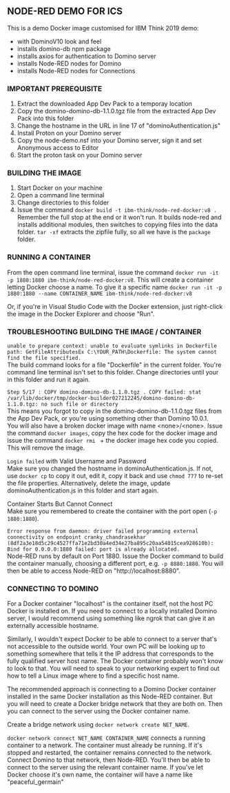 ## NODE-RED DEMO FOR ICS

This is a demo Docker image customised for IBM Think 2019 demo:
- with DominoV10 look and feel
- installs domino-db npm package
- installs axios for authentication to Domino server
- installs Node-RED nodes for Domino
- installs Node-RED nodes for Connections

### IMPORTANT PREREQUISITE
1. Extract the downloaded App Dev Pack to a temporay location
2. Copy the domino-domino-db-1.1.0.tgz file from the extracted App Dev Pack into this folder
3. Change the hostname in the URL in line 17 of "dominoAuthentication.js"
4. Install Proton on your Domino server
5. Copy the node-demo.nsf into your Domino server, sign it and set Anonymous access to Editor
6. Start the proton task on your Domino server

### BUILDING THE IMAGE
1. Start Docker on your machine
2. Open a command line terminal
3. Change directories to this folder
4. Issue the command `docker build -t ibm-think/node-red-docker:v8 .` Remember the full stop at the end or it won't run. It builds node-red and installs additional modules, then switches to copying files into the data folder. `tar -xf` extracts the zipfile fully, so all we have is the `package` folder.

### RUNNING A CONTAINER
From the open command line terminal, issue the command `docker run -it -p 1880:1880 ibm-think/node-red-docker:v8`. This will create a container letting Docker choose a name. To give it a specific name `docker run -it -p 1880:1880 --name CONTAINER_NAME ibm-think/node-red-docker:v8`

Or, if you're in Visual Studio Code with the Docker extension, just right-click the image in the Docker Explorer and choose "Run".

### TROUBLESHOOTING BUILDING THE IMAGE / CONTAINER
`unable to prepare context: unable to evaluate symlinks in Dockerfile path: GetFileAttributesEx C:\YOUR_PATH\Dockerfile: The system cannot find the file specified.`  
The build command looks for a file "Dockerfile" in the current folder. You're command line terminal isn't set to this folder. Change directories until your in this folder and run it again.

`Step 5/17 : COPY domino-domino-db-1.1.0.tgz .
COPY failed: stat /var/lib/docker/tmp/docker-builder027212245/domino-domino-db-1.1.0.tgz: no such file or directory`  
This means you forgot to copy in the domino-domino-db-1.1.0.tgz files from the App Dev Pack, or you're using something other than Domino 10.0.1.  
You will also have a broken docker image with name \<none>/\<none>. Issue the command `docker images`, copy the hex code for the docker image and issue the command `docker rmi ` + the docker image hex code you copied. This will remove the image.

`Login failed` with Valid Username and Password  
Make sure you changed the hostname in dominoAuthentication.js. If not, use `docker cp` to copy it out, edit it, copy it back and use `chmod 777` to re-set the file properties. Alternatively, delete the image, update dominoAuthentication.js in this folder and start again.

Container Starts But Cannot Connect  
Make sure you remembered to create the container with the port open (`-p 1880:1880`).

`Error response from daemon: driver failed programming external connectivity on endpoint cranky_chandrasekhar (8df2a3e18d5c29c4527ffa71e2bd30a4ed34e27ba895c20aa54015cea928610b): Bind for 0.0.0.0:1880 failed: port is already allocated.`  
Node-RED runs by default on Port 1880. Issue the Docker command to build the container manually, choosing a different port, e.g. `-p 8880:1880`. You will then be able to access Node-RED on "http://localhost:8880".

### CONNECTING TO DOMINO
For a Docker container "localhost" is the container itself, not the host PC Docker is installed on. If you need to connect to a locally installed Domino server, I would recommend using something like ngrok that can give it an externally accessible hostname.

Similarly, I wouldn't expect Docker to be able to connect to a server that's not accessible to the outside world. Your own PC will be looking up to something somewhere that tells it the IP address that corresponds to the fully qualified server host name. The Docker container probably won't know to look to that. You will need to speak to your networking expert to find out how to tell a Linux image where to find a specific host name.

The recommended approach is connecting to a Domino Docker container installed in the same Docker installation as this Node-RED container. But you will need to create a Docker bridge network that they are both on. Then you can connect to the server using the Docker container name.

Create a bridge network using `docker network create NET_NAME`.

`docker network connect NET_NAME CONTAINER_NAME` connects a running container to a network. The container must already be running. If it's stopped and restarted, the container remains connected to the network. Connect Domino to that network, then Node-RED. You'll then be able to connect to the server using the relevant container name. If you've let Docker choose it's own name, the container will have a name like "peaceful_germain"
